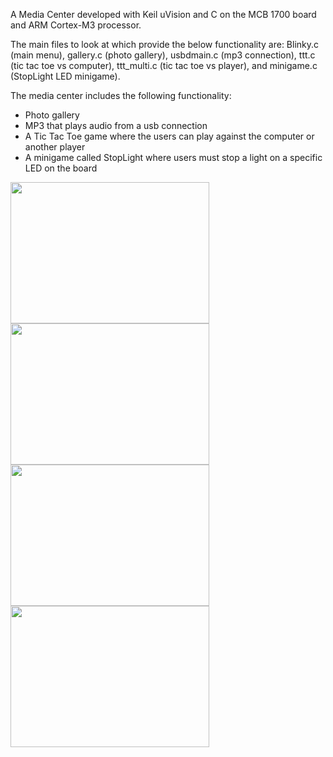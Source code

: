 
A Media Center developed with Keil uVision and C on the MCB 1700 board and ARM Cortex-M3 processor. 

The main files to look at which provide the below functionality are: Blinky.c (main menu), gallery.c (photo gallery), usbdmain.c (mp3 connection), ttt.c (tic tac toe vs computer), ttt_multi.c (tic tac toe vs player), and minigame.c (StopLight LED minigame).

The media center includes the following functionality:
* Photo gallery 
* MP3 that plays audio from a usb connection
* A Tic Tac Toe game where the users can play against the computer or another player
* A minigame called StopLight where users must stop a light on a specific LED on the board

<img src="Images/menu.JPG" width="318" height="226"> <img src="Images/gallery.JPG" width="318" height="226">
<img src="Images/mp3.JPG" width="318" height="226"> <img src="Images/snake.JPG" width="318" height="226">


